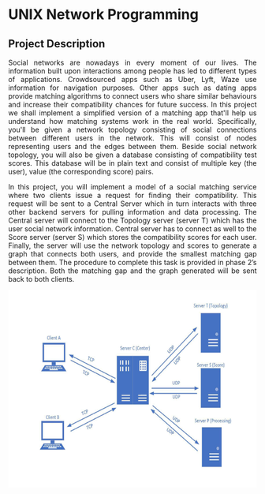 # UNIX Network Programming

## Project Description

<div style="text-align: justify"> 
Social networks are nowadays in every moment of our lives. The information built upon interactions among people has led to different types of applications. Crowdsourced apps such as Uber, Lyft, Waze use information for navigation purposes. Other apps such as dating apps provide matching algorithms to connect users who share similar behaviours and increase their compatibility chances for future success. In this project we shall implement a simplified version of a matching app that'll help us understand how matching systems work in the real world. Specifically, you'll be given a network topology consisting of social connections between different users in the network. This will consist of nodes representing users and the edges between them. Beside social network topology, you will also be given a database consisting of compatibility test scores. This database will be in plain text and consist of multiple key (the user), value (the corresponding score) pairs.

In this project, you will implement a model of a social matching service where two clients issue a request for finding their compatibility. This request will be sent to a Central Server which in turn interacts with three other backend servers for pulling information and data processing. The Central server will connect to the Topology server (server T) which has the user social network information. Central server has to connect as well to the Score server (server S) which stores the compatibility scores for each user. Finally, the server will use the network topology and scores to generate a graph that connects both users, and provide the smallest matching gap between them. The procedure to complete this task is provided in phase 2’s description. Both the matching gap and the graph generated will be sent back to both clients. 
</div>

<center>
<img src="images/Network_Image.png" width="600" height="400"/>
</center>